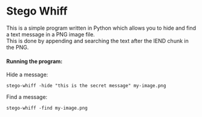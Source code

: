 # Stego Whiff
This is a simple program written in Python which allows you to hide and find a text message in a PNG image file.<br/>
This is done by appending and searching the text after the IEND chunk in the PNG.

#### Running the program:
Hide a message:
```
stego-whiff -hide "this is the secret message" my-image.png
```
Find a message:
```
stego-whiff -find my-image.png
```
